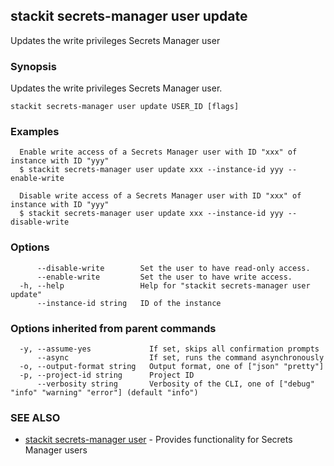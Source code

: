 ## stackit secrets-manager user update

Updates the write privileges Secrets Manager user

### Synopsis

Updates the write privileges Secrets Manager user.

```
stackit secrets-manager user update USER_ID [flags]
```

### Examples

```
  Enable write access of a Secrets Manager user with ID "xxx" of instance with ID "yyy"
  $ stackit secrets-manager user update xxx --instance-id yyy --enable-write

  Disable write access of a Secrets Manager user with ID "xxx" of instance with ID "yyy"
  $ stackit secrets-manager user update xxx --instance-id yyy --disable-write
```

### Options

```
      --disable-write        Set the user to have read-only access.
      --enable-write         Set the user to have write access.
  -h, --help                 Help for "stackit secrets-manager user update"
      --instance-id string   ID of the instance
```

### Options inherited from parent commands

```
  -y, --assume-yes             If set, skips all confirmation prompts
      --async                  If set, runs the command asynchronously
  -o, --output-format string   Output format, one of ["json" "pretty"]
  -p, --project-id string      Project ID
      --verbosity string       Verbosity of the CLI, one of ["debug" "info" "warning" "error"] (default "info")
```

### SEE ALSO

* [stackit secrets-manager user](./stackit_secrets-manager_user.md)	 - Provides functionality for Secrets Manager users

